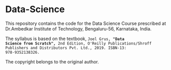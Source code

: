 # Data-Science
 This repository contains the code for the Data Science Course prescribed at Dr.Ambedkar Institute of Technology, Bengaluru-56, Karnataka, India.  

The syllabus is based on the textbook, <code>Joel Grus, <b>"Data Science from Scratch",</b> 2nd Edition, O'Reilly Publications/Shroff Publishers and Distributors Pvt. Ltd., 2019. ISBN-13: 978-9352138326.</code> 

The copyright belongs to the original author.
